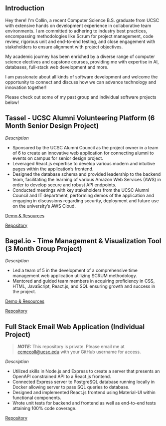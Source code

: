 ## Introduction

Hey there! I'm Collin, a recent Computer Science B.S. graduate from UCSC with extensive hands on development experience in collaborative team environments. I am committed to adhering to industry best practices, encompassing methodologies like Scrum for project management, code review, rigorous unit and end-to-end testing, and close engagement with stakeholders to ensure alignment with project objectives.

My academic journey has been enriched by a diverse range of computer science electives and capstone courses, providing me with expertise in AI, databases, full-stack web development and more.

I am passionate about all kinds of software development and welcome the opportunity to connect and discuss how we can advance technology and innovation together!

Please check out some of my past group and individual software projects below!

## Tassel - UCSC Alumni Volunteering Platform (6 Month Senior Design Project)
*Description*
- Sponsored by the UCSC Alumni Council as the project owner in a team of 6 to create an innovative web application for connecting alumni to events on campus for senior design project.
- Leveraged React.js expertise to develop various modern and intuitive pages within the application’s frontend.
- Designed the database schema and provided leadership to the backend team, facilitating the learning of various Amazon Web Services (AWS) in order to develop secure and robust API endpoints.
- Conducted meetings with key stakeholders from the UCSC Alumni Council and IT department, performing demos of the application and engaging in discussions regarding security, deployment and future use on the university’s AWS Cloud.

[Demo & Resources](https://drive.google.com/drive/folders/1zh5Cjl5vcOcRO2JO0N7nUAmJFExUdw8W?usp=share_link)

[Repository](https://github.com/mikeriepe/amplifytasselapp/tree/28dc16aa38cb5df01a57a32937f3516cae9666f4/amplifytassel)

## Bagel.io - Time Management & Visualization Tool (3 Month Group Project)
*Description*
- Led a team of 5 in the development of a comprehensive time management web application utilizing SCRUM methodology.
- Mentored and guided team members in acquiring proficiency in CSS, HTML, JavaScript, React.js, and SQL ensuring growth and success in the project.

[Demo & Resources](https://drive.google.com/drive/folders/15VwXMv_C9pVggziatBlXhtKhAjUWAV28?usp=share_link)

[Repository](https://github.com/SimeonAT/Bagel.io.git)

## Full Stack Email Web Application (Individual Project)
> **_NOTE:_**  This repository is private. Please email me at ccmccoll@ucsc.edu with your GitHub username for access.

*Description*
- Utilized skills in Node.js and Express to create a server that presents an OpenAPI constrained API to a React.js frontend.
- Connected Express server to PostgreSQL database running locally in Docker allowing server to pass SQL queries to database.
- Designed and implemented React.js frontend using Material-UI within functional components.
- Wrote unit tests for backend and frontend as well as end-to-end tests attaining 100% code coverage.

[Repository](https://github.com/CSWXM/full_stack_web_app.git)




